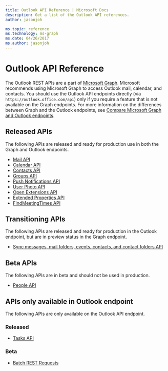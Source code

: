 ```yaml
---
title: Outlook API Reference | Microsoft Docs
description: Get a list of the Outlook API references.
author: jasonjoh

ms.topic: reference
ms.technology: ms-graph
ms.date: 04/26/2017
ms.author: jasonjoh
---
```


# Outlook API Reference

The Outlook REST APIs are a part of [Microsoft Graph](https://developer.microsoft.com/graph/). Microsoft recommends using Microsoft Graph to access Outlook mail, calendar, and contacts. You should use the Outlook API endpoints directly (via `https://outlook.office.com/api`) only if you require a feature that is not available on the Graph endpoints. For more information on the differences between Graph and the Outlook endpoints, see [Compare Microsoft Graph and Outlook endpoints](compare-graph-outlook.md).

## Released APIs

The following APIs are released and ready for production use in both the Graph and Outlook endpoints.

- [Mail API](https://developer.microsoft.com/graph/docs/api-reference/v1.0/resources/message)
- [Calendar API](https://developer.microsoft.com/graph/docs/api-reference/v1.0/resources/calendar)
- [Contacts API](https://developer.microsoft.com/graph/docs/api-reference/v1.0/resources/contact)
- [Groups API](https://developer.microsoft.com/graph/docs/api-reference/v1.0/resources/group)
- [Push Notifications API](https://developer.microsoft.com/graph/docs/api-reference/v1.0/resources/webhooks)
- [User Photo API](https://developer.microsoft.com/graph/docs/api-reference/v1.0/resources/profilephoto)
- [Open Extensions API](https://developer.microsoft.com/graph/docs/api-reference/v1.0/resources/opentypeextension)
- [Extended Properties API](https://developer.microsoft.com/graph/docs/api-reference/v1.0/resources/extended-properties-overview)
- [FindMeetingTimes API](https://developer.microsoft.com/graph/docs/api-reference/v1.0/api/user_findmeetingtimes)

## Transitioning APIs

The following APIs are released and ready for production in the Outlook endpoint, but are in preview status in the Graph endpoint.

- [Sync messages, mail folders, events, contacts, and contact folders API](https://developer.microsoft.com/graph/docs/concepts/delta_query_overview)

## Beta APIs

The following APIs are in beta and should not be used in production.

- [People API](https://developer.microsoft.com/graph/docs/api-reference/beta/resources/person)

## APIs only available in Outlook endpoint

The following APIs are only available on the Outlook API endpoint.

### Released

- [Tasks API](https://docs.microsoft.com/previous-versions/office/office-365-api/api/version-2.0/task-rest-operations)

### Beta

- [Batch REST Requests](https://docs.microsoft.com/previous-versions/office/office-365-api/api/version-2.0/batch-outlook-rest-requests)